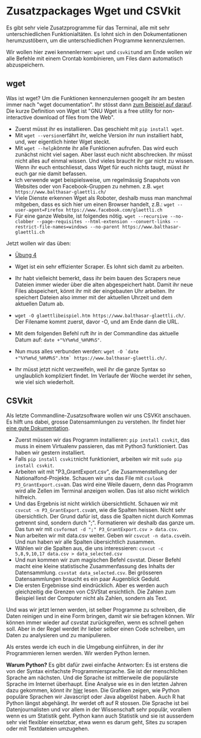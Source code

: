 # Zusatzpackages Wget und CSVkit

Es gibt sehr viele Zusatzprogramme für das Terminal, alle mit sehr unterschiedlichen Funktionialtäten. Es lohnt sich in den Dokumentationen herumzustöbern, um die unterschiedlichen Programme kennenzulernen.

Wir wollen hier zwei kennenlernen: ```wget``` und ```csvkit```und am Ende wollen wir alle Befehle mit einem Crontab kombinieren, um Files dann automatisch abzuspeichern.

## wget

Was ist wget? Um die Funktionen kennenzulernen googelt ihr am besten immer nach "wget documentation". Ihr stösst dann [zum Beispiel auf darauf](https://www.gnu.org/software/wget/manual/wget.html#Overview). Die kurze Definition von Wget ist "GNU Wget is a free utility for non-interactive download of files from the Web".

- Zuerst müsst ihr es installieren. Das geschieht mit ```pip install wget```.
- Mit ```wget --version```erfährt ihr, welche Version ihr nun installiert habt, und, wer eigentlich hinter Wget steckt.
- Mit ```wget --help```könnte ihr alle Funktionen aufrufen. Das wird euch zunächst nicht viel sagen. Aber lasst euch nicht abschrecken. Ihr müsst nicht alles auf einmal wissen. Und vieles braucht ihr gar nicht zu wissen. Wenn ihr euch entschliesst, dass Wget für euch nichts taugt, müsst ihr euch gar nie damit befassen.
- Ich verwende wget beispielsweise, um regelmässig Snapshots von Websites oder von Facebook-Gruppen zu nehmen. z.B. ```wget https://www.balthasar-glaettli.ch/```
- Viele Dienste erkennen Wget als Roboter, deshalb muss man manchmal mitgeben, dass es sich hier um einen Browser handelt, z.B.: ```wget --user-agent=Firefox https://www.facebook.com/glaettli.ch```
- Für eine ganze Website, ist folgendes nötig. ```wget --recursive --no-clobber --page-requisites --html-extension --convert-links --restrict-file-names=windows --no-parent https://www.balthasar-glaettli.ch```

Jetzt wollen wir das üben:
- [Übung 4](https://github.com/MAZ-CAS-DDJ/kurs_18_19/blob/master/02%20Einstieg%20ins%20Programmieren/%C3%9Cbung4.md)

- Wget ist ein sehr effizienter Scraper. Es lohnt sich damit zu arbeiten.
- Ihr habt vielleicht bemerkt, dass ihr beim bauen des Scrapers neue Dateien immer wieder über die alten abgespeichert habt. Damit ihr neue Files abspeichert, könnt ihr mit der eingebauten Uhr arbeiten. Ihr speichert Dateien also immer mit der aktuellen Uhrzeit und dem aktuellen Datum ab.
- ```wget -O glaettlibeispiel.htm https://www.balthasar-glaettli.ch/```. Der Filename kommt zuerst, davor -O, und am Ende dann die URL.
- Mit dem folgenden Befehl ruft ihr in der Commandline das aktuelle Datum auf: ```date +"%Y%m%d_%H%M%S"```.
- Nun muss alles verbunden werden: ```wget -O `date +"%Y%m%d_%H%M%S".htm` https://www.balthasar-glaettli.ch/```.
- Ihr müsst jetzt nicht verzweifeln, weil ihr die ganze Syntax so unglaublich kompliziert findet. Im Verlaufe der Woche werdet ihr sehen, wie viel sich wiederholt.

## CSVkit

Als letzte Commandline-Zusatzsoftware wollen wir uns CSVKit anschauen. Es hilft uns dabei, grosse Datensammlungen zu verstehen. Ihr findet hier [eine gute Dokumentation](https://csvkit.readthedocs.io/en/1.0.3/).
- Zuerst müssen wir das Programm installieren: ```pip install csvkit```, das muss in einem Virtualenv passieren, das mit Python3 funktioniert. Das haben wir gestern installiert.
- Falls ```pip install csvkit```nicht funktioniert, arbeiten wir mit ```sudo pip install csvkit```.
- Arbeiten wit mit "P3_GrantExport.csv", die Zusammenstellung der Nationalfond-Projekte. Schauen wir uns das File mit ```csvlook P3_GrantExport.csv```an. Das wird eine Weile dauern, denn das Programm wird alle Zellen im Terminal anzeigen wollen. Das ist also nicht wirklich hilfreich.
- Und das Ergebnis ist nicht wirklich übersichtlicht. Schauen wir mit ```csvcut -n P3_GrantExport.csv```an, wie die Spalten heissen. Nicht sehr übersichtlich. Der Grund dafür ist, dass die Spalten nicht durch Kommas getrennt sind, sondern durch ";". Formatieren wir deshalb das ganze um. Das tun wir mit ```csvformat -d ";" P3_GrantExport.csv > data.csv```.
- Nun arbeiten wir mit data.csv weiter. Geben wir ```csvcut -n data.csv```ein. Und nun haben wir alle Spalten übersichtlich zusammen.
- Wählen wir die Spalten aus, die uns interessieren: ```csvcut -c 5,8,9,10,17 data.csv > data_selected.csv```
- Und nun kommen wir zum magischen Befehl csvstat. Dieser Befehl macht eine kleine statistische Zusammenfassung des Inhalts der Datensammlung. ```csvstat data_selected.csv```. Bei grösseren Datensammlungen braucht es ein paar Augenblick Geduld.
- Die ersten Ergebnisse sind eindrücklich. Aber es werden auch gleichzeitig die Grenzen von CSVStat ersichtlich. Die Zahlen zum Beispiel liest der Computer nicht als Zahlen, sondern als Text.

Und was wir jetzt lernen werden, ist selber Programme zu schreiben, die Daten reinigen und in eine Form bringen, damit wir sie befragen können. Wir können immer wieder auf csvstat zurückgreifen, wenn es schnell gehen soll. Aber in der Regel werdet ihr lieber selber einen Code schreiben, um Daten zu analysieren und zu manipulieren.

Als erstes werde ich euch in die Umgebung einführen, in der ihr Programmieren lernen werden. Wir werden Python lernen.

**Warum Python?** Es gibt dafür zwei einfache Antworten: Es ist erstens die von der Syntax einfachste Programmiersprache. Sie ist der menschlichen Sprache am nächsten. Und die Sprache ist mittlerweile die populärste Sprache im Internet überhaupt. Eine Analyse wie es in den letzten Jahren dazu gekommen, könnt ihr [hier](https://stackoverflow.blog/2017/09/06/incredible-growth-python/) lesen. Die Grafiken zeigen, wie Python populäre Sprachen wir Javascript oder Java abgelöst haben. Auch R hat Python längst abgehängt. Ihr werdet oft auf R stossen. Die Sprache ist bei Datenjournalisten und vor allem in der Wissenschaft sehr populär, vorallem wenn es um Statistik geht. Python kann auch Statistik und sie ist ausserdem sehr viel flexibler einsetzbar, etwa wenn es darum geht, Sites zu scrapen oder mit Textdateien umzugehen. 
